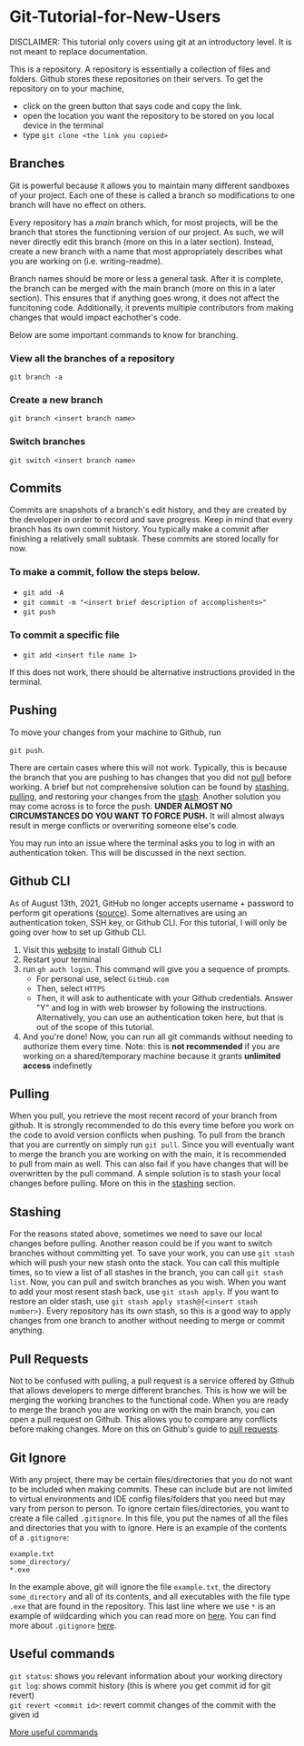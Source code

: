 # Git-Tutorial-for-New-Users

DISCLAIMER: This tutorial only covers using git at an introductory level. It is not meant to replace documentation.<br>

This is a repository. A repository is essentially a collection of files and folders. Github stores these repositories on their servers. To get the repository on to your machine, <br> 

- click on the green button that says code and copy the link.<br>
- open the location you want the repository to be stored on you local device in the terminal<br>
- type `git clone <the link you copied>`<br>

## Branches<br>

Git is powerful because it allows you to maintain many different sandboxes of your project. Each one of these is called a branch so modifications to one branch will have no effect on others.<br>

Every repository has a *main* branch which, for most projects, will be the branch that stores the functioning version of our project. As such, we will never directly edit this branch (more on this in a later section). Instead, create a new branch with a name that most appropriately describes what you are working on (i.e. writing-readme).<br>

Branch names should be more or less a general task. After it is complete, the branch can be merged with the main branch (more on this in a later section). This ensures that if anything goes wrong, it does not affect the funcitoning code. Additionally, it prevents multiple contributors from making changes that would impact eachother's code.<br>

Below are some important commands to know for branching. 

### View all the branches of a repository<br>

`git branch -a`<br>

### Create a new branch<br>

`git branch <insert branch name>`<br>

### Switch branches<br>

`git switch <insert branch name>`<br>

## Commits<br>

Commits are snapshots of a branch's edit history, and they are created by the developer in order to record and save progress. Keep in mind that every branch has its own commit history. You typically make a commit after finishing a relatively small subtask. These commits are stored locally for now.<br>

### To make a commit, follow the steps below.<br>

- `git add -A`<br>
- `git commit -m "<insert brief description of accomplishents>"`<br>
- `git push`<br>

### To commit a specific file<br>

- `git add <insert file name 1>`<br>

If this does not work, there should be alternative instructions provided in the terminal. 

## Pushing

To move your changes from your machine to Github, run<br>

`git push`.<br>

There are certain cases where this will not work. Typically, this is because the branch that you are pushing to has changes that you did not [pull](#pulling) before working. A brief but not comprehensive solution can be found by [stashing](#stashing), [pulling](#pulling), and restoring your changes from the [stash](#stashing). Another solution you may come across is to force the push. **UNDER ALMOST NO CIRCUMSTANCES DO YOU WANT TO FORCE PUSH.** It will almost always result in merge conflicts or overwriting someone else's code.<br>

You may run into an issue where the terminal asks you to log in with an authentication token. This will be discussed in the next section.

## Github CLI

As of August 13th, 2021, GitHub no longer accepts username + password to perform git operations ([source](https://github.com/orgs/community/discussions/29193)). Some alternatives are using an authentication token, SSH key, or Github CLI. For this tutorial, I will only be going over how to set up Github CLI. 

1. Visit this [website](https://cli.github.com/) to install Github CLI
2. Restart your terminal 
3. run `gh auth login`. This command will give you a sequence of prompts. 
    - For personal use, select `GitHub.com` 
    - Then, select `HTTPS`
    - Then, it will ask to authenticate with your Github credentials. Answer "Y" and log in with web browser by following the instructions. Alternatively, you can use an authentication token here, but that is out of the scope of this tutorial. 
4. And you're done! Now, you can run all git commands without needing to authorize them every time. Note: this is **not recommended** if you are working on a shared/temporary machine because it grants **unlimited access** indefinetly

## Pulling <br>

When you pull, you retrieve the most recent record of your branch from github. It is strongly recommended to do this every time before you work on the code to avoid version conflicts when pushing. To pull from the branch that you are currently on simply run `git pull`. Since you will eventually want to merge the branch you are working on with the main, it is recommended to pull from main as well. This can also fail if you have changes that will be overwritten by the pull command. A simple solution is to stash your local changes before pulling. More on this in the [stashing](stash) section. 

## Stashing<br>

For the reasons stated above, sometimes we need to save our local changes before pulling. Another reason could be if you want to switch branches without committing yet. To save your work, you can use `git stash` which will push your new stash onto the stack. You can call this multiple times, so to view a list of all stashes in the branch, you can call `git stash list`. Now, you can pull and switch branches as you wish. When you want to add your most resent stash back, use `git stash apply`. If you want to restore an older stash, use `git stash apply stash@{<insert stash number>}`. Every repository has its own stash, so this is a good way to apply changes from one branch to another without needing to merge or commit anything.<br>

## Pull Requests<br>

Not to be confused with pulling, a pull request is a service offered by Github that allows developers to merge different branches. This is how we will be merging the working branches to the functional code. When you are ready to merge the branch you are working on with the main branch, you can open a pull request on Github. This allows you to compare any conflicts before making changes. More on this on Github's guide to [pull requests](https://docs.github.com/en/pull-requests).

## Git Ignore<br>

With any project, there may be certain files/directories that you do not want to be included when making commits. These can include but are not limited to virtual environments and IDE config files/folders that you need but may vary from person to person. To ignore certain files/directories, you want to create a file called `.gitignore`. In this file, you put the names of all the files and directories that you with to ignore. Here is an example of the contents of a `.gitignore`:<br>

```
example.txt
some_directory/
*.exe
```

In the example above, git will ignore the file `example.txt`, the directory `some_directory` and all of its contents, and all executables with the file type `.exe` that are found in the repository. This last line where we use `*` is an example of wildcarding which you can read more on [here](https://en.wikipedia.org/wiki/Wildcard_character). You can find more about `.gitignore` [here](https://www.atlassian.com/git/tutorials/saving-changes/gitignore).<br>


## Useful commands<br>

`git status`: shows you relevant information about your working directory<br>
`git log`: shows commit history (this is where you get commit id for git revert)<br>
`git revert <commit id>`: revert commit changes of the commit with the given id<br>

[More useful commands](https://www.loginradius.com/blog/engineering/git-commands/)

